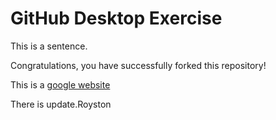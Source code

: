 # GitHub Desktop Exercise

This is a sentence.

Congratulations, you have successfully forked this repository!

This is a [google website](https://www.google.com)

There is update.Royston
